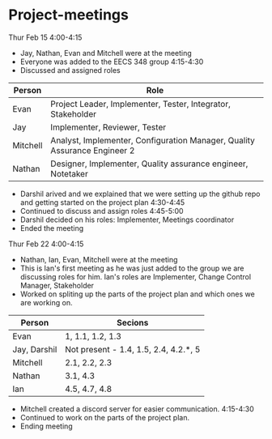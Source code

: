 # Project-meetings

Thur Feb 15
4:00-4:15
- Jay, Nathan, Evan and Mitchell were at the meeting
- Everyone was added to the EECS 348 group
4:15-4:30
- Discussed and assigned roles

|  Person  | Role |
| -------- | ---- |
|   Evan   | Project Leader, Implementer, Tester, Integrator, Stakeholder |
|    Jay   | Implementer, Reviewer, Tester |
| Mitchell | Analyst, Implementer, Configuration Manager, Quality Assurance Engineer 2 |
|  Nathan  | Designer, Implementer, Quality assurance engineer, Notetaker |

- Darshil arived and we explained that we were setting up the github repo and getting started on the project plan
4:30-4:45
- Continued to discuss and assign roles
4:45-5:00
-  Darshil decided on his roles: Implementer, Meetings coordinator 
-  Ended the meeting

Thur Feb 22
4:00-4:15
- Nathan, Ian, Evan, Mitchell were at the meeting
- This is Ian's first meeting as he was just added to the group we are discussing roles for him. Ian's roles are Implementer, Change Control Manager, Stakeholder
- Worked on spliting up the parts of the project plan and which ones we are working on.

|  Person  | Secions |
| -------- | ------- |
|   Evan   | 1, 1.1, 1.2, 1.3 |
| Jay, Darshil | Not present - 1.4, 1.5, 2.4, 4.2.*, 5 |
| Mitchell | 2.1, 2.2, 2.3 |
|  Nathan  | 3.1, 4.3 |
|    Ian   | 4.5, 4.7, 4.8 | 

- Mitchell created a discord server for easier communication.
4:15-4:30
- Continued to work on the parts of the project plan.
- Ending meeting
